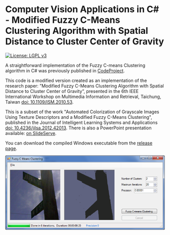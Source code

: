 # Computer Vision Applications in C# - Modified Fuzzy C-Means Clustering Algorithm with Spatial Distance to Cluster Center of Gravity

[![License: LGPL v3](https://img.shields.io/badge/License-LGPL_v3-blue.svg)](https://www.gnu.org/licenses/lgpl-3.0)

A straightforward implementation of the Fuzzy C-means Clustering algorithm in C# was previously published in [CodeProject](https://www.codeproject.com/Articles/91675/Computer-Vision-Applications-with-C-Fuzzy-C-means-).

This code is a modified version created as an implementation of the research paper: ”Modified Fuzzy C-Means Clustering Algorithm with Spatial Distance to Cluster Center of Gravity”, presented in the 6th IEEE International Workshop on Multimedia Information and Retrieval, Taichung, Taiwan [doi: 10.1109/ISM.2010.53](https://dx.doi.org/10.1109/ISM.2010.53). 

This is a subset of the work "Automated Colorization of Grayscale Images Using Texture Descriptors and a Modified Fuzzy C-Means Clustering", published in the Journal of Intelligent Learning Systems and Applications [doi: 10.4236/jilsa.2012.42013](http://dx.doi.org/10.4236/jilsa.2012.42013).
There is also a PowerPoint presentation available: [on SlideServe](https://www.slideserve.com/luther/christophe-gauge).

You can download the compiled Windows executable from the [release page](https://github.com/Christophe-Gauge/FuzzyCMeansClustering/releases/tag/V1.0).

<img src="Images/printscreen.png">
